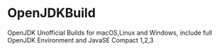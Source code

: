 # OpenJDKBuild
OpenJDK Unofficial Builds for macOS,Linux and Windows, include full OpenJDK Environment and JavaSE Compact 1,2,3
